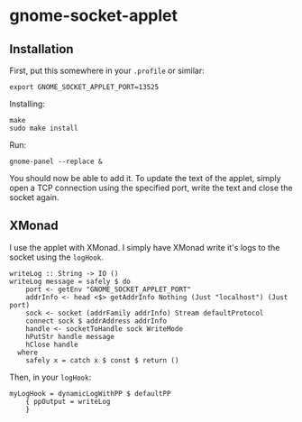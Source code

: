 gnome-socket-applet
===================

Installation
------------

First, put this somewhere in your `.profile` or similar:

    export GNOME_SOCKET_APPLET_PORT=13525

Installing:

    make
    sudo make install

Run:

    gnome-panel --replace &

You should now be able to add it. To update the text of the applet, simply
open a TCP connection using the specified port, write the text and close the
socket again.

XMonad
------

I use the applet with XMonad. I simply have XMonad write it's logs to the socket
using the `logHook`.

    writeLog :: String -> IO ()
    writeLog message = safely $ do
        port <- getEnv "GNOME_SOCKET_APPLET_PORT"
        addrInfo <- head <$> getAddrInfo Nothing (Just "localhost") (Just port)
        sock <- socket (addrFamily addrInfo) Stream defaultProtocol
        connect sock $ addrAddress addrInfo
        handle <- socketToHandle sock WriteMode
        hPutStr handle message
        hClose handle
      where
        safely x = catch x $ const $ return ()

Then, in your `logHook`:

    myLogHook = dynamicLogWithPP $ defaultPP
        { ppOutput = writeLog
        }
